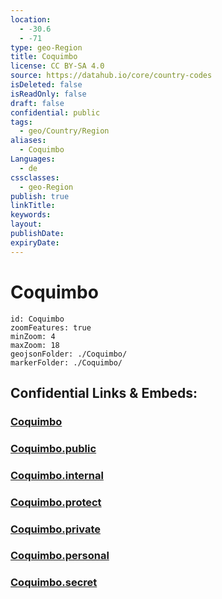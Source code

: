 ```yaml
---
location:
  - -30.6
  - -71
type: geo-Region
title: Coquimbo
license: CC BY-SA 4.0
source: https://datahub.io/core/country-codes
isDeleted: false
isReadOnly: false
draft: false
confidential: public
tags:
  - geo/Country/Region
aliases:
  - Coquimbo
Languages:
  - de
cssclasses:
  - geo-Region
publish: true
linkTitle:
keywords:
layout:
publishDate:
expiryDate:
---
```


# Coquimbo

```leaflet
id: Coquimbo
zoomFeatures: true 
minZoom: 4 
maxZoom: 18
geojsonFolder: ./Coquimbo/
markerFolder: ./Coquimbo/
```


## Confidential Links & Embeds: 

### [Coquimbo](/_Standards/Earth/Continent/America~South/Chile/regions~Chile/Coquimbo.md) 

### [Coquimbo.public](/_public/Earth/Continent/America~South/Chile/regions~Chile/Coquimbo.public.md) 

### [Coquimbo.internal](/_internal/Earth/Continent/America~South/Chile/regions~Chile/Coquimbo.internal.md) 

### [Coquimbo.protect](/_protect/Earth/Continent/America~South/Chile/regions~Chile/Coquimbo.protect.md) 

### [Coquimbo.private](/_private/Earth/Continent/America~South/Chile/regions~Chile/Coquimbo.private.md) 

### [Coquimbo.personal](/_personal/Earth/Continent/America~South/Chile/regions~Chile/Coquimbo.personal.md) 

### [Coquimbo.secret](/_secret/Earth/Continent/America~South/Chile/regions~Chile/Coquimbo.secret.md)

